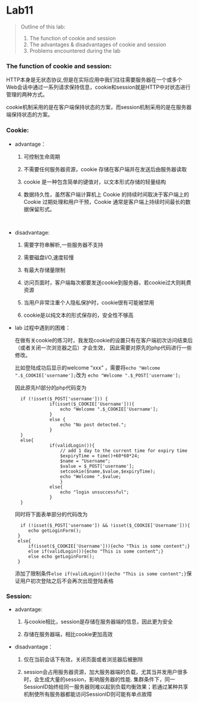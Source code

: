 # Lab11  
  
>Outline of this lab:  
>1. The function of cookie and session
>2. The advantages & disadvantages of cookie and session
>3. Problems encountered during the lab


### The function of cookie and session:  

HTTP本身是无状态协议,但是在实际应用中我们往往需要服务器在一个或多个Web会话中通过一系列请求保持信息，cookie和session就是HTTP中对状态进行管理的两种方式。

cookie机制采用的是在客户端保持状态的方案，而session机制采用的是在服务器端保持状态的方案。

### Cookie:  

+ advantage：

  1.  可控制生命周期

  2.  不需要任何服务器资源，cookie 存储在客户端并在发送后由服务器读取
  
  3.  cookie 是一种包含简单的键值对，以文本形式存储的轻量结构

  4.  数据持久性，虽然客户端计算机上 Cookie 的持续时间取决于客户端上的 Cookie 过期处理和用户干预，Cookie 通常是客户端上持续时间最长的数据保留形式。
     
    
+ disadvantage:

   1. 需要字符串解析,一些服务器不支持
   
   2. 需要磁盘I/O,速度较慢
   
   3. 有最大存储量限制
   
   4. 访问页面时，客户端每次都要发送cookie到服务器，若cookie过大则耗费资源
   
   5. 当用户非常注重个人隐私保护时，cookie很有可能被禁用
   
   6. cookie是以纯文本的形式保存的，安全性不够高
   
   
  


+ lab 过程中遇到的困难：

   在做有关cookie的练习时，我发现cookie的设置只有在客户端初次访问结束后（或者关闭一次浏览器之后）才会生效，
   因此需要对原先的php代码进行一些修改。
   
   比如登陆成功后显示的welcome “xxx” ，需要将`echo "Welcome ".$_COOKIE['username'];`改为 `echo "Welcome ".$_POST['username'];`
   
   因此原先h1部分的php代码变为
   
        if (!isset($_POST['username'])) {
                   if(isset($_COOKIE['Username'])){
                       echo "Welcome ".$_COOKIE['Username'];
                   }
                   else {
                       echo "No post detected.";
                   }
        }
        else{
                   if(validLogin()){
                       // add 1 day to the current time for expiry time
                       $expiryTime = time()+60*60*24;
                       $name = "Username";
                       $value = $_POST['username'];
                       setcookie($name,$value,$expiryTime);
                       echo "Welcome ".$value;
                       }
                   else{
                       echo "login unsuccessful";
                   }
        }

   同时将下面表单部分的代码改为
   
        if (!isset($_POST['username']) && !isset($_COOKIE['Username'])){
           echo getLoginForm();
       }
       else{
           if(isset($_COOKIE['Username'])){echo "This is some content";}
           else if(validLogin()){echo "This is some content";}
           else echo getLoginForm();
       }

    添加了限制条件`else if(validLogin()){echo "This is some content";}`保证用户初次登陆之后不会再次出现登陆表格
  
  
    
### Session:

+ advantage:

  1. 与cookie相比，session是存储在服务器端的信息，因此更为安全
  
  2. 存储在服务器端，相比cookie更加高效
  
  
+ disadvantage：    
  
  1. 仅在当前会话下有效，关闭页面或者浏览器后被删除
  
  2. session会占用服务器资源，加大服务器端的负载，尤其当并发用户很多时，会生成大量的session，影响服务器的性能.
     集群条件下，同一SessionID始终给同一服务器则难以起到负载均衡效果；若通过某种共享机制使所有服务器都能访问SessionID则可能有单点故障
  



   
   








